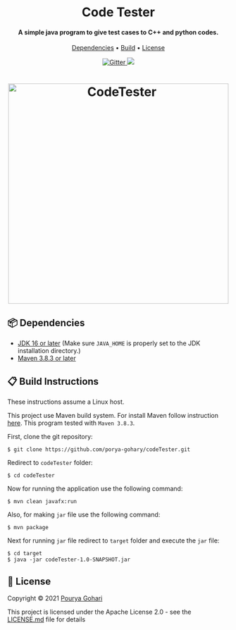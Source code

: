 <h1 align="center">
  Code Tester
</h1>
<h4 align="center">A simple java program to give test cases to C++ and python codes.</h4>
<p align="center">
  <a href="#-dependencies">Dependencies</a> •  
  <a href="#-build-instructions">Build</a> •
  <a href="#-license">License</a>
</p>
<p align="center">
  <a href="https://github.com/porya-gohary/codeTester/blob/master/LICENSE.md">
    <img src="https://img.shields.io/hexpm/l/apa"
         alt="Gitter">
  </a>
    <img src="https://img.shields.io/badge/Built%20with-JavaFX-orange">

</p>
<h1 align="center">
  <a href="https://postimg.cc/9D9pbzpn"><img src="https://i.postimg.cc/XYHzVCy4/Ubuntu-2021-11-08-19-10-56.png" alt="CodeTester" width="500"></a>
</h1>

## 📦 Dependencies

- [JDK 16 or later](http://jdk.java.net/) (Make sure `JAVA_HOME` is properly set to the JDK installation directory.)
- [Maven 3.8.3 or later](https://maven.apache.org/)

## 📋 Build Instructions
These instructions assume a Linux host.

 This project use Maven build system. For install Maven follow instruction [here](https://maven.apache.org/install.html). 
 This program tested with `Maven 3.8.3`.
 
First, clone the git repository:
```
$ git clone https://github.com/porya-gohary/codeTester.git
```
Redirect to `codeTester` folder:
```
$ cd codeTester
```
Now for running the application use the following command:
```
$ mvn clean javafx:run
```
Also, for making `jar` file use the following command:
```
$ mvn package
```
Next for running `jar` file redirect to `target` folder and execute the `jar` file:
```
$ cd target
$ java -jar codeTester-1.0-SNAPSHOT.jar
```
## 📜 License
Copyright © 2021 [Pourya Gohari](https://pourya-gohari.ir)

This project is licensed under the Apache License 2.0 - see the [LICENSE.md](LICENSE.md) file for details